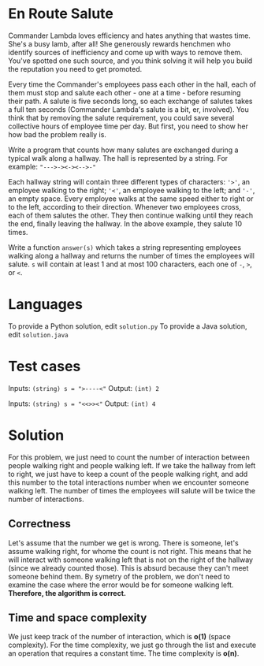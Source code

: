 En Route Salute
===============

Commander Lambda loves efficiency and hates anything that wastes time. She's a busy lamb, after all! She generously rewards henchmen who identify sources of inefficiency and come up with ways to remove them. You've spotted one such source, and you think solving it will help you build the reputation you need to get promoted.

Every time the Commander's employees pass each other in the hall, each of them must stop and salute each other - one at a time - before resuming their path. A salute is five seconds long, so each exchange of salutes takes a full ten seconds (Commander Lambda's salute is a bit, er, involved). You think that by removing the salute requirement, you could save several collective hours of employee time per day. But first, you need to show her how bad the problem really is.

Write a program that counts how many salutes are exchanged during a typical walk along a hallway. The hall is represented by a string. For example:
`"--->-><-><-->-"`

Each hallway string will contain three different types of characters: `'>'`, an employee walking to the right; `'<'`, an employee walking to the left; and `'-'`, an empty space. Every employee walks at the same speed either to right or to the left, according to their direction. Whenever two employees cross, each of them salutes the other. They then continue walking until they reach the end, finally leaving the hallway. In the above example, they salute 10 times.

Write a function `answer(s)` which takes a string representing employees walking along a hallway and returns the number of times the employees will salute. `s` will contain at least 1 and at most 100 characters, each one of `-`, `>`, or `<`.

Languages
=========

To provide a Python solution, edit `solution.py`
To provide a Java solution, edit `solution.java`

Test cases
==========

Inputs:
    `(string) s = ">----<"`
Output:
    `(int) 2`

Inputs:
    `(string) s = "<<>><"`
Output:
    `(int) 4`
    
Solution
========

For this problem, we just need to count the number of interaction between people walking right and people walking left. If we take the hallway from left to right, we just have to keep a count of the people walking right, and add this number to the total interactions number when we encounter someone walking left. The number of times the employees will salute will be twice the number of interactions.

## Correctness
Let's assume that the number we get is wrong. There is someone, let's assume walking right, for whome the count is not right. This means that he will interact with someone walking left that is not on the right of the hallway (since we already counted those). This is absurd because they can't meet someone behind them.
By symetry of the problem, we don't need to examine the case where the error would be for someone walking left.
**Therefore, the algorithm is correct.**
## Time and space complexity
We just keep track of the number of interaction, which is **o(1)** (space complexity).
For the time complexity, we just go through the list and execute an operation that requires a constant time. The time complexity is **o(n)**. 
